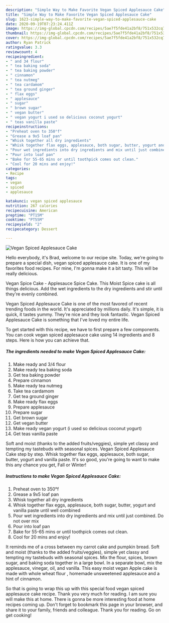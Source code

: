 ```yaml
---
description: "Simple Way to Make Favorite Vegan Spiced Applesauce Cake"
title: "Simple Way to Make Favorite Vegan Spiced Applesauce Cake"
slug: 1623-simple-way-to-make-favorite-vegan-spiced-applesauce-cake
date: 2020-09-19T07:23:24.411Z
image: https://img-global.cpcdn.com/recipes/5ae7f5fde41a2bf8/751x532cq70/vegan-spiced-applesauce-cake-recipe-main-photo.jpg
thumbnail: https://img-global.cpcdn.com/recipes/5ae7f5fde41a2bf8/751x532cq70/vegan-spiced-applesauce-cake-recipe-main-photo.jpg
cover: https://img-global.cpcdn.com/recipes/5ae7f5fde41a2bf8/751x532cq70/vegan-spiced-applesauce-cake-recipe-main-photo.jpg
author: Ryan Patrick
ratingvalue: 3.3
reviewcount: 4
recipeingredient:
- " and 34 flour"
- " tea baking soda"
- " tea baking powder"
- " cinnamon"
- " tea nutmeg"
- " tea cardamom"
- " tea ground ginger"
- " flax eggs"
- " applesauce"
- " sugar"
- " brown sugar"
- " vegan butter"
- " vegan yogurt i used so delicious coconut yogurt"
- " teas vanilla paste"
recipeinstructions:
- "Preheat oven to 350°f"
- "Grease a 9x5 loaf pan"
- "Whisk together all dry ingredients"
- "Whisk together flax eggs, applesauce, both sugar, butter, yogurt and vanilla paste until well combined"
- "Pour wet ingredients into dry ingredients and mix until just combined. Do not over mix"
- "Pour into loaf pan"
- "Bake for 55-65 mins or until toothpick comes out clean."
- "Cool for 20 mins and enjoy!"
categories:
- Recipe
tags:
- vegan
- spiced
- applesauce

katakunci: vegan spiced applesauce 
nutrition: 267 calories
recipecuisine: American
preptime: "PT15M"
cooktime: "PT55M"
recipeyield: "2"
recipecategory: Dessert

---
```



![Vegan Spiced Applesauce Cake](https://img-global.cpcdn.com/recipes/5ae7f5fde41a2bf8/751x532cq70/vegan-spiced-applesauce-cake-recipe-main-photo.jpg)

Hello everybody, it's Brad, welcome to our recipe site. Today, we're going to prepare a special dish, vegan spiced applesauce cake. It is one of my favorites food recipes. For mine, I'm gonna make it a bit tasty. This will be really delicious.

Vegan Spice Cake - Applesauce Spice Cake. This Moist Spice cake is all things delicious. Add the wet ingredients to the dry ingredients and stir until they&#39;re evenly combined.

Vegan Spiced Applesauce Cake is one of the most favored of recent trending foods in the world. It's appreciated by millions daily. It's simple, it is quick, it tastes yummy. They're nice and they look fantastic. Vegan Spiced Applesauce Cake is something that I've loved my entire life.


To get started with this recipe, we have to first prepare a few components. You can cook vegan spiced applesauce cake using 14 ingredients and 8 steps. Here is how you can achieve that.

<!--inarticleads1-->

##### The ingredients needed to make Vegan Spiced Applesauce Cake:

1. Make ready  and 3/4 flour
1. Make ready  tea baking soda
1. Get  tea baking powder
1. Prepare  cinnamon
1. Make ready  tea nutmeg
1. Take  tea cardamom
1. Get  tea ground ginger
1. Make ready  flax eggs
1. Prepare  applesauce
1. Prepare  sugar
1. Get  brown sugar
1. Get  vegan butter
1. Make ready  vegan yogurt (i used so delicious coconut yogurt)
1. Get  teas vanilla paste


Soft and moist (thanks to the added fruits/veggies), simple yet classy and tempting my tastebuds with seasonal spices. Vegan Spiced Applesauce Cake step by step. Whisk together flax eggs, applesauce, both sugar, butter, yogurt and vanilla paste. It&#39;s so good, you&#39;re going to want to make this any chance you get, Fall or Winter! 

<!--inarticleads2-->

##### Instructions to make Vegan Spiced Applesauce Cake:

1. Preheat oven to 350°f
1. Grease a 9x5 loaf pan
1. Whisk together all dry ingredients
1. Whisk together flax eggs, applesauce, both sugar, butter, yogurt and vanilla paste until well combined
1. Pour wet ingredients into dry ingredients and mix until just combined. Do not over mix
1. Pour into loaf pan
1. Bake for 55-65 mins or until toothpick comes out clean.
1. Cool for 20 mins and enjoy!


It reminds me of a cross between my carrot cake and pumpkin bread. Soft and moist (thanks to the added fruits/veggies), simple yet classy and tempting my tastebuds with seasonal spices. Mix the flour, spices, brown sugar, and baking soda together in a large bowl. In a separate bowl, mix the applesauce, vinegar, oil, and vanilla. This easy moist vegan Apple cake is made with whole wheat flour , homemade unsweetened applesauce and a hint of cinnamon. 

So that is going to wrap this up with this special food vegan spiced applesauce cake recipe. Thank you very much for reading. I am sure you will make this at home. There is gonna be more interesting food at home recipes coming up. Don't forget to bookmark this page in your browser, and share it to your family, friends and colleague. Thank you for reading. Go on get cooking!
